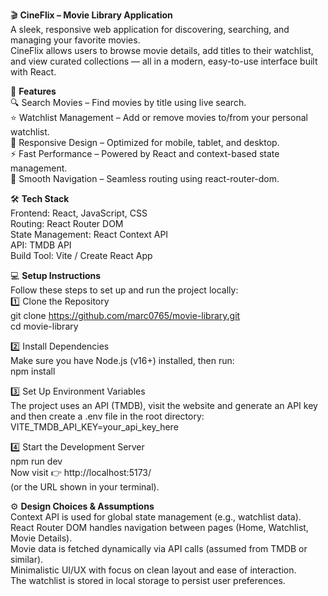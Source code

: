 🎬 **CineFlix – Movie Library Application**  <br>
A sleek, responsive web application for discovering, searching, and managing your favorite movies. <br>
CineFlix allows users to browse movie details, add titles to their watchlist, and view curated collections — all in a modern, easy-to-use interface built with React.

🚀 **Features** <br>
🔍 Search Movies – Find movies by title using live search. <br>
⭐ Watchlist Management – Add or remove movies to/from your personal watchlist. <br>
🎨 Responsive Design – Optimized for mobile, tablet, and desktop. <br>
⚡ Fast Performance – Powered by React and context-based state management. <br>
🧭 Smooth Navigation – Seamless routing using react-router-dom. <br>

🛠️ **Tech Stack** <br>
Frontend: React, JavaScript, CSS <br>
Routing: React Router DOM <br>
State Management: React Context API <br>
API: TMDB API <br>
Build Tool: Vite / Create React App <br>

💻 **Setup Instructions** <br>
Follow these steps to set up and run the project locally: <br>
1️⃣ Clone the Repository <br>
git clone https://github.com/marc0765/movie-library.git <br>
cd movie-library <br>

2️⃣ Install Dependencies <br>
Make sure you have Node.js (v16+) installed, then run: <br>
npm install <br>

3️⃣ Set Up Environment Variables <br>
The project uses an API (TMDB), visit the website and generate an API key and then create a .env file in the root directory: <br>
VITE_TMDB_API_KEY=your_api_key_here <br>

4️⃣ Start the Development Server <br>
npm run dev <br>
Now visit 👉 http://localhost:5173/ <br>
(or the URL shown in your terminal). <br>

⚙️ **Design Choices & Assumptions** <br>
Context API is used for global state management (e.g., watchlist data). <br>
React Router DOM handles navigation between pages (Home, Watchlist, Movie Details).<br>
Movie data is fetched dynamically via API calls (assumed from TMDB or similar). <br>
Minimalistic UI/UX with focus on clean layout and ease of interaction. <br>
The watchlist is stored in local storage to persist user preferences. <br>
